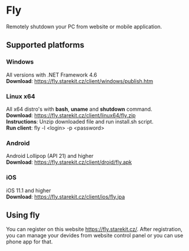 # Fly
Remotely shutdown your PC from website or mobile application.

## Supported platforms
### Windows
All versions with .NET Framework 4.6<br />
**Download**: https://fly.starekit.cz/client/windows/publish.htm
### Linux x64
All x64 distro's with **bash**, **uname** and **shutdown** command.<br />
**Download**: https://fly.starekit.cz/client/linux64/fly.zip<br />
**Instructions**: Unzip downloaded file and run install.sh script.<br />
**Run client**: fly -l \<login\> -p \<password\>
### Android
Android Lollipop (API 21) and higher<br />
**Download**: https://fly.starekit.cz/client/droid/fly.apk
### iOS
iOS 11.1 and higher<br />
**Download**: https://fly.starekit.cz/client/ios/fly.ipa

## Using fly
You can register on this website https://fly.starekit.cz/. After registration, you can manage your devides from website control panel or you can use phone app for that.
